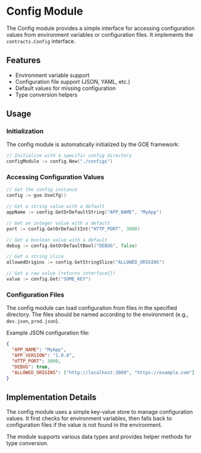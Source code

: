 # Config Module

The Config module provides a simple interface for accessing configuration values from environment variables or configuration files. It implements the `contracts.Config` interface.

## Features

- Environment variable support
- Configuration file support (JSON, YAML, etc.)
- Default values for missing configuration
- Type conversion helpers

## Usage

### Initialization

The config module is automatically initialized by the GOE framework:

```go
// Initialize with a specific config directory
configModule := config.New("./configs")
```

### Accessing Configuration Values

```go
// Get the config instance
config := goe.UseCfg()

// Get a string value with a default
appName := config.GetOrDefaultString("APP_NAME", "MyApp")

// Get an integer value with a default
port := config.GetOrDefaultInt("HTTP_PORT", 3000)

// Get a boolean value with a default
debug := config.GetOrDefaultBool("DEBUG", false)

// Get a string slice
allowedOrigins := config.GetStringSlice("ALLOWED_ORIGINS")

// Get a raw value (returns interface{})
value := config.Get("SOME_KEY")
```

### Configuration Files

The config module can load configuration from files in the specified directory. The files should be named according to the environment (e.g., `dev.json`, `prod.json`).

Example JSON configuration file:

```json
{
  "APP_NAME": "MyApp",
  "APP_VERSION": "1.0.0",
  "HTTP_PORT": 3000,
  "DEBUG": true,
  "ALLOWED_ORIGINS": ["http://localhost:3000", "https://example.com"]
}
```

## Implementation Details

The config module uses a simple key-value store to manage configuration values. It first checks for environment variables, then falls back to configuration files if the value is not found in the environment.

The module supports various data types and provides helper methods for type conversion.